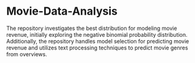 # Movie-Data-Analysis
The repository investigates the best distribution for modeling movie revenue, initially exploring the negative binomial probability distribution. Additionally, the repository handles model selection for predicting movie revenue and utilizes text processing techniques to predict movie genres from overviews.
